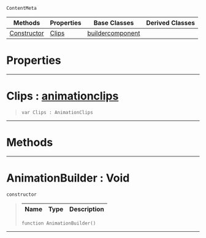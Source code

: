 `ContentMeta`

|Methods|Properties|Base Classes|Derived Classes|
|---|---|---|---|
|[ Constructor](animationbuilder.md#animationbuilder-void)|[ Clips](animationbuilder.md#clips-zilch-engine-docume)|[buildercomponent](buildercomponent.md)| |


 #  Properties


---  
 #  Clips : [animationclips](animationclips.md)

> 
> ```TS:Nada
> var Clips : AnimationClips


---  
 #  Methods


---  
 #  AnimationBuilder : Void

 `constructor`

> 
> |Name|Type|Description|
> |---|---|---|
> ```TS:Nada
> function AnimationBuilder()
> ``` 


---  
 

 